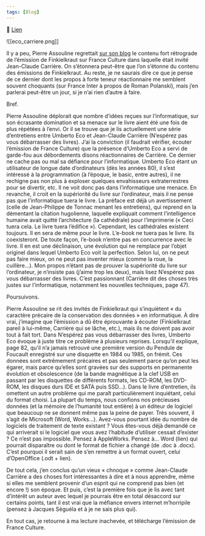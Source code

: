 ```yaml
---
tags: [Blog]
---
```


🔗 [Lien](https://www.ralentirtravaux.com/le_blog/sauvegarde-qui-peut/)

![[eco_carriere.png]]

Il y a peu, Pierre Assouline regrettait [sur son blog](http://passouline.blog.lemonde.fr/2009/12/27/nayez-pas-peur-ceci-ne-tuera-pas-cela/#xtor=RSS-32280322) le contenu fort rétrograde de l’émission de Finkielkraut sur France Culture dans laquelle était invité Jean-Claude Carrière. On s’étonnera peut-être que l’on s’étonne du contenu des émissions de Finkielkraut. Au reste, je ne saurais dire ce que je pense de ce dernier dont les propos à forte teneur réactionnaire me semblent souvent choquants (sur France Inter à propos de Roman Polanski), mais j’en parlerai peut-être un jour, si je n’ai rien d’autre à faire.

Bref.

Pierre Assouline déplorait que nombre d’idées reçues sur l’informatique, sur son écrasante domination et sa menace sur le livre aient été une fois de plus répétées à l’envi. Or il se trouve que je lis actuellement une série d’entretiens entre Umberto Eco et Jean-Claude Carrière (N’espérez pas vous débarrasser des livres). J’ai la conviction (il faudrait vérifier, écouter l’émission de France Culture) que la présence d’Umberto Eco a servi de garde-fou aux débordements disons réactionnaires de Carrière. Ce dernier ne cache pas ou mal sa défiance pour l’informatique. Umberto Eco étant un utilisateur de longue date d’ordinateurs (dès les années 80), il s’est intéressé à la programmation (à l’époque, le basic, entre autres), il ne rechigne pas non plus à exploser quelques envahisseurs extraterrestres pour se divertir, etc. Il ne voit donc pas dans l’informatique une menace. En revanche, il croit en la supériorité du livre sur l’ordinateur, mais il ne pense pas que l’informatique tuera le livre. La préface est déjà un avertissement (celle de Jean-Philippe de Tonnac menant les entretiens), qui reprend en la démentant la citation hugolienne, laquelle expliquait comment l’intelligence humaine avait quitté l’architecture (la cathédrale) pour l’imprimerie (« Ceci tuera cela. Le livre tuera l’édifice »). Cependant, les cathédrales existent toujours. Il en sera de même pour le livre. L’e-book ne tuera pas le livre. Ils coexisteront. De toute façon, l’e-book n’entre pas en concurrence avec le livre. Il en est une déclinaison, une évolution qui ne remplace par l’objet originel dans lequel Umberto Eco voit la perfection. Selon lui, on ne peut pas faire mieux, on ne peut pas inventer mieux (comme la roue, la cuillère...). Mon propos n’étant pas de prouver la supériorité du livre sur l’ordinateur, je n’insiste pas (j’aime trop les deux), mais lisez N’espérez pas vous débarrasser des livres. C’est passionnant (Carrière dit des choses très justes sur l’informatique, notamment les nouvelles techniques, page 47).

Poursuivons.

Pierre Assouline se rit des invités de Finkielkraut qui s’inquiètent « du caractère précaire de la conservation des données » en informatique. À dire vrai, j’imagine que l’émission a dû être éprouvante à écouter (Finkielkraut pareil à lui-même, Carrière qui se lâche, etc.), mais ils ne doivent pas avoir tout à fait tort. Dans N’espérez pas vous débarrasser des livres, Umberto Eco évoque à juste titre ce problème à plusieurs reprises. Lorsqu’il explique, page 82, qu’il n’a jamais retrouvé une première version du Pendule de Foucault enregistré sur une disquette en 1984 ou 1985, on frémit. Ces données sont extrêmement précaires et pas seulement parce qu’on peut les égarer, mais parce qu’elles sont gravées sur des supports en permanente évolution et obsolescence (de la bande magnétique à la clef USB en passant par les disquettes de différents formats, les CD-ROM, les DVD-ROM, les disques durs IDE et SATA puis SSD...). Dans le livre d’entretien, ils omettent un autre problème qui me paraît particulièrement inquiétant, celui du format choisi. La plupart du temps, nous confions nos précieuses données (et la mémoire de l’humanité tout entière) à un éditeur de logiciel que beaucoup ne se donnent même pas la peine de payer. Très souvent, il s’agit de Microsoft (Word, Works...). Avez-vous pourtant idée du nombre de logiciels de traitement de texte existant ? Vous êtes-vous déjà demandé ce qui arriverait si le logiciel que vous avez l’habitude d’utiliser cessait d’exister ? Ce n’est pas impossible. Pensez à AppleWorks. Pensez à... Word (lien) qui pourrait disparaître ou dont le format de fichier a changé (de .doc à .docx). C’est pourquoi il serait sain de s’en remettre à un format ouvert, celui d’OpenOffice (.odt + lien).

De tout cela, j’en conclus qu’un vieux « chnoque » comme Jean-Claude Carrière a des choses fort intéressantes à dire et à nous apprendre, même si elles me semblent provenir d’un esprit qui ne comprend pas bien (et encore !) son époque. Et puis, c’est la première fois que je lis avec tant d’intérêt un auteur avec lequel je pourrais être en total désaccord sur certains points, tant il est vrai que la méfiance envers internet m’horripile (pensez à Jacques Séguéla et à je ne sais plus qui).

En tout cas, je retourne à ma lecture inachevée, et télécharge l’émission de France Culture.